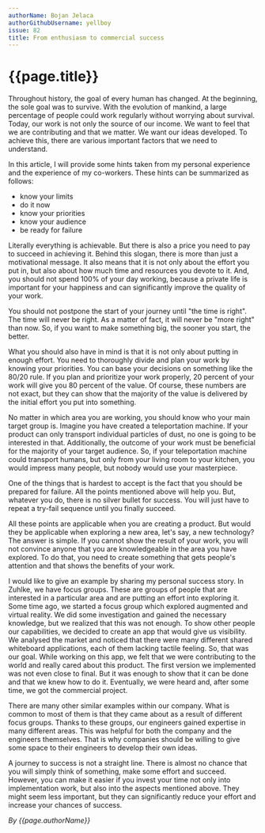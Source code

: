 ```yaml
---
authorName: Bojan Jelaca
authorGithubUsername: yellboy
issue: 82
title: From enthusiasm to commercial success
---
```

# {{page.title}}

Throughout history, the goal of every human has changed. At the beginning, the sole goal was to survive. With the evolution of mankind, a large percentage of people could work regularly without worrying about survival. Today, our work is not only the source of our income. We want to feel that we are contributing and that we matter. We want our ideas developed. To achieve this, there are various important factors that we need to understand. 

In this article, I will provide some hints taken from my personal experience and the experience of my co-workers. These hints can be summarized as follows:
* know your limits
* do it now
* know your priorities
* know your audience
* be ready for failure

Literally everything is achievable. But there is also a price you need to pay to succeed in achieving it. Behind this slogan, there is more than just a motivational message. It also means that it is not only about the effort you put in, but also about how much time and resources you devote to it. And, you should not spend 100% of your day working, because a private life is important for your happiness and can significantly improve the quality of your work.

You should not postpone the start of your journey until "the time is right". The time will never be right. As a matter of fact, it will never be "more right" than now. So, if you want to make something big, the sooner you start, the better.

What you should also have in mind is that it is not only about putting in enough effort. You need to thoroughly divide and plan your work by knowing your priorities. You can base your decisions on something like the 80/20 rule. If you plan and prioritize your work properly, 20 percent of your work will give you 80 percent of the value. Of course, these numbers are not exact, but they can show that the majority of the value is delivered by the initial effort you put into something.

No matter in which area you are working, you should know who your main target group is. Imagine you have created a teleportation machine. If your product can only transport individual particles of dust, no one is going to be interested in that. Additionally, the outcome of your work must be beneficial for the majority of your target audience. So, if your teleportation machine could transport humans, but only from your living room to your kitchen, you would impress many people, but nobody would use your masterpiece.

One of the things that is hardest to accept is the fact that you should be prepared for failure. All the points mentioned above will help you. But, whatever you do, there is no silver bullet for success. You will just have to repeat a try-fail sequence until you finally succeed. 

All these points are applicable when you are creating a product. But would they be applicable when exploring a new area, let's say, a new technology? The answer is simple. If you cannot show the result of your work, you will not convince anyone that you are knowledgeable in the area you have explored. To do that, you need to create something that gets people's attention and that shows the benefits of your work.

I would like to give an example by sharing my personal success story. In Zuhlke, we have focus groups. These are groups of people that are interested in a particular area and are putting an effort into exploring it. Some time ago, we started a focus group which explored augmented and virtual reality. We did some investigation and gained the necessary knowledge, but we realized that this was not enough. To show other people our capabilities, we decided to create an app that would give us visibility. We analysed the market and noticed that there were many different shared whiteboard applications, each of them lacking tactile feeling. So, that was our goal. While working on this app, we felt that we were contributing to the world and really cared about this product. The first version we implemented was not even close to final. But it was enough to show that it can be done and that we knew how to do it. Eventually, we were heard and, after some time, we got the commercial project.

There are many other similar examples within our company. What is common to most of them is that they came about as a result of different focus groups. Thanks to these groups, our engineers gained expertise in many different areas. This was helpful for both the company and the engineers themselves. That is why companies should be willing to give some space to their engineers to develop their own ideas.

A journey to success is not a straight line. There is almost no chance that you will simply think of something, make some effort and succeed. However, you can make it easier if you invest your time not only into implementation work, but also into the aspects mentioned above. They might seem less important, but they can significantly reduce your effort and increase your chances of success.

*By {{page.authorName}}*
